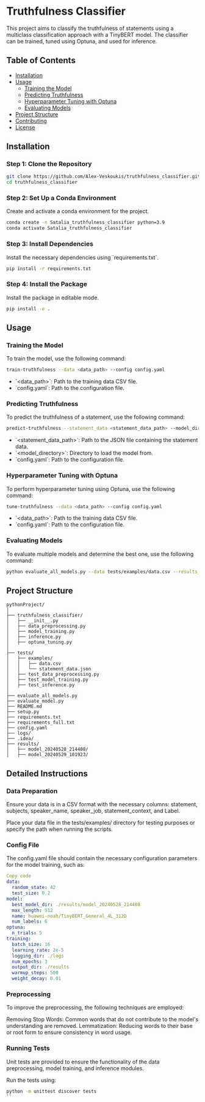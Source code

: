 # Truthfulness Classifier

This project aims to classify the truthfulness of statements using a multiclass classification approach with a TinyBERT model. The classifier can be trained, tuned using Optuna, and used for inference.

## Table of Contents
- [Installation](#installation)
- [Usage](#usage)
  - [Training the Model](#training-the-model)
  - [Predicting Truthfulness](#predicting-truthfulness)
  - [Hyperparameter Tuning with Optuna](#hyperparameter-tuning-with-optuna)
  - [Evaluating Models](#evaluating-models)
- [Project Structure](#project-structure)
- [Contributing](#contributing)
- [License](#license)

## Installation

### Step 1: Clone the Repository

```bash
git clone https://github.com/Alex-Veskoukis/truthfulness_classifier.git
cd truthfulness_classifier
```

### Step 2: Set Up a Conda Environment

Create and activate a conda environment for the project.

```bash
conda create -n Satalia_truthfulness_classifier python=3.9
conda activate Satalia_truthfulness_classifier
```

### Step 3: Install Dependencies

Install the necessary dependencies using \`requirements.txt\`.

```bash
pip install -r requirements.txt
```

### Step 4: Install the Package

Install the package in editable mode.

```bash
pip install -e .
```

## Usage

### Training the Model

To train the model, use the following command:

```bash
train-truthfulness --data <data_path> --config config.yaml
```

- \`<data_path>\`: Path to the training data CSV file.
- \`config.yaml\`: Path to the configuration file.

### Predicting Truthfulness

To predict the truthfulness of a statement, use the following command:

```bash
predict-truthfulness --statement_data <statement_data_path> --model_dir <model_directory> --config config.yaml
```

- \`<statement_data_path>\`: Path to the JSON file containing the statement data.
- \`<model_directory>\`: Directory to load the model from.
- \`config.yaml\`: Path to the configuration file.

### Hyperparameter Tuning with Optuna

To perform hyperparameter tuning using Optuna, use the following command:

```bash
tune-truthfulness --data <data_path> --config config.yaml
```

- \`<data_path>\`: Path to the training data CSV file.
- \`config.yaml\`: Path to the configuration file.

### Evaluating Models

To evaluate multiple models and determine the best one, use the following command:

```bash
python evaluate_all_models.py --data tests/examples/data.csv --results_dir ./results --config config.yaml
```

## Project Structure

```
pythonProject/
│
├── truthfulness_classifier/
│   ├── __init__.py
│   ├── data_preprocessing.py
│   ├── model_training.py
│   ├── inference.py
│   ├── optuna_tuning.py
│
├── tests/
│   ├── examples/
│   │   ├── data.csv
│   │   └── statement_data.json
│   ├── test_data_preprocessing.py
│   ├── test_model_training.py
│   ├── test_inference.py
│
├── evaluate_all_models.py
├── evaluate_model.py
├── README.md
├── setup.py
├── requirements.txt
├── requirements_full.txt
├── config.yaml
├── logs/
├── .idea/
├── results/
│   ├── model_20240528_214408/
│   ├── model_20240529_101923/
```

## Detailed Instructions
### Data Preparation
Ensure your data is in a CSV format with the necessary columns: statement, subjects, speaker_name, speaker_job, statement_context, and Label.

Place your data file in the tests/examples/ directory for testing purposes or specify the path when running the scripts.

###  Config File
The config.yaml file should contain the necessary configuration parameters for the model training, such as:

```yaml
Copy code
data:
  random_state: 42
  test_size: 0.2
model:
  best_model_dir: ./results/model_20240528_214408
  max_length: 512
  name: huawei-noah/TinyBERT_General_4L_312D
  num_labels: 6
optuna:
  n_trials: 5
training:
  batch_size: 16
  learning_rate: 2e-5
  logging_dir: ./logs
  num_epochs: 3
  output_dir: ./results
  warmup_steps: 500
  weight_decay: 0.01
```

### Preprocessing
To improve the preprocessing, the following techniques are employed:

Removing Stop Words: Common words that do not contribute to the model's understanding are removed.
Lemmatization: Reducing words to their base or root form to ensure consistency in word usage.

### Running Tests
Unit tests are provided to ensure the functionality of the data preprocessing, model training, and inference modules.

Run the tests using:

```bash
python -m unittest discover tests
``
